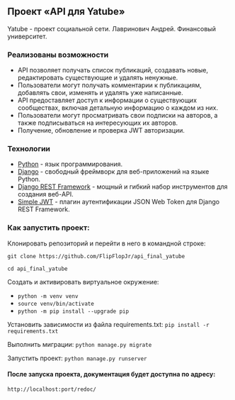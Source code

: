 ## Проект «API для Yatube»

Yatube - проект социальной сети. Лавринович Андрей. Финансовый университет.

### Реализованы возможности

- API позволяет получать список публикаций, создавать новые, редактировать существующие и удалять ненужные.
-  Пользователи могут получать комментарии к публикациям, добавлять свои, изменять и удалять уже написанные.
-  API предоставляет доступ к информации о существующих сообществах, включая детальную информацию о каждом из них.
- Пользователи могут просматривать свои подписки на авторов, а также подписываться на интересующих их авторов.
- Получение, обновление и проверка JWT авторизации.

### Технологии

- [Python](https://www.python.org/) - язык программирования.
- [Django](https://www.djangoproject.com/) - свободный фреймворк для веб-приложений на языке Python.
- [Django REST Framework](https://www.django-rest-framework.org/) - мощный и гибкий набор инструментов для создания веб-API.
- [Simple JWT](https://django-rest-framework-simplejwt.readthedocs.io/en/latest/) - плагин аутентификации JSON Web Token для Django REST Framework.

### Как запустить проект:

Клонировать репозиторий и перейти в него в командной строке:

`git clone https://github.com/FlipFlopJr/api_final_yatube`

`cd api_final_yatube`


Создать и активировать виртуальное окружение:

+ `python -m venv venv`
+ `source venv/bin/activate`
+ `python -m pip install --upgrade pip`

Установить зависимости из файла requirements.txt:
`pip install -r requirements.txt`

Выполнить миграции:
`python manage.py migrate`


Запустить проект:
`python manage.py runserver`
#### После запуска проекта, документация будет доступна по адресу:
`http://localhost:port/redoc/`

